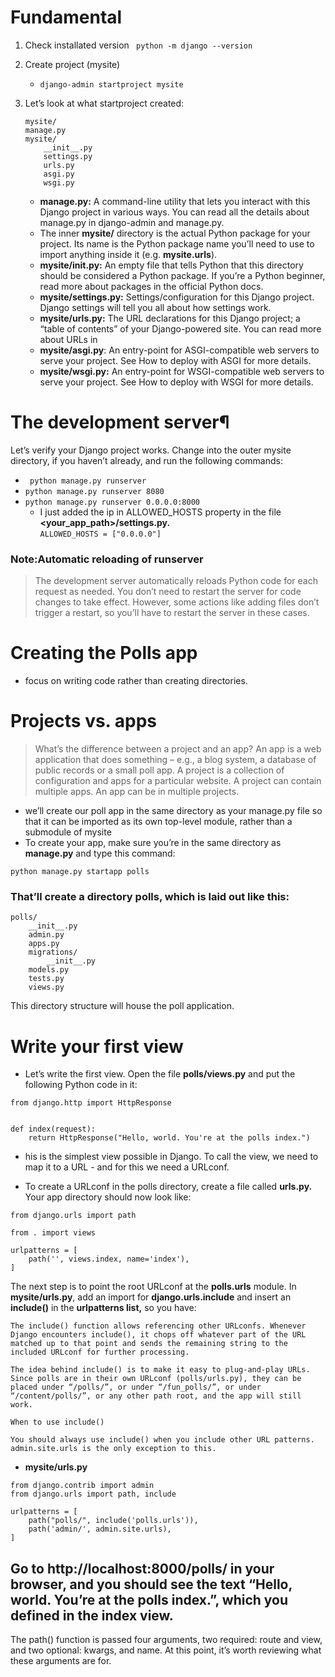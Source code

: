 # Fundamental
1. Check installated version ` python -m django --version`
2. Create project (mysite)
    * `django-admin startproject mysite`
3. Let’s look at what startproject created:
    ```
    mysite/
    manage.py
    mysite/
        __init__.py
        settings.py
        urls.py
        asgi.py
        wsgi.py
    ```
    
    
    * **manage.py:** A command-line utility that lets you interact with this Django project in various ways. You can read all the details about manage.py in django-admin and manage.py.
    * The inner **mysite/** directory is the actual Python package for your project. Its name is the Python package name you’ll need to use to import anything inside it (e.g. **mysite.urls**).
    * **mysite/__init__.py:** An empty file that tells Python that this directory should be considered a Python package. If you’re a Python beginner, read more about packages in the official Python docs.
    * **mysite/settings.py:** Settings/configuration for this Django project. Django settings will tell you all about how settings work.
    * **mysite/urls.py:** The URL declarations for this Django project; a “table of contents” of your Django-powered site. You can read more about URLs in
    * **mysite/asgi.py**: An entry-point for ASGI-compatible web servers to serve your project. See How to deploy with ASGI for more details.
    * **mysite/wsgi.py:** An entry-point for WSGI-compatible web servers to serve your project. See How to deploy with WSGI for more details.

# The development server¶

Let’s verify your Django project works. Change into the outer mysite directory, if you haven’t already, and run the following commands:

* ` python manage.py runserver`
* `python manage.py runserver 8080`
* `python manage.py runserver 0.0.0.0:8000`
    * I just added the ip in ALLOWED_HOSTS property in the file **<your_app_path>/settings.py.** <br>`ALLOWED_HOSTS = ["0.0.0.0"]`

### Note:Automatic reloading of runserver
>The development server automatically reloads Python code for each request as needed. You don’t need to restart the server for code changes to take effect. However, some actions like adding files don’t trigger a restart, so you’ll have to restart the server in these cases.

# Creating the Polls app
*  focus on writing code rather than creating directories.

# Projects vs. apps
> What’s the difference between a project and an app? An app is a web application that does something – e.g., a blog system, a database of public records or a small poll app. A project is a collection of configuration and apps for a particular website. A project can contain multiple apps. An app can be in multiple projects.

*  we’ll create our poll app in the same directory as your manage.py file so that it can be imported as its own top-level module, rather than a submodule of mysite
* To create your app, make sure you’re in the same directory as **manage.py** and type this command:
```
python manage.py startapp polls
```
### That’ll create a directory polls, which is laid out like this:
``` 
polls/
    __init__.py
    admin.py
    apps.py
    migrations/
        __init__.py
    models.py
    tests.py
    views.py
```
This directory structure will house the poll application.

# Write your first view
* Let’s write the first view. Open the file **polls/views.py** and put the following Python code in it:

```
from django.http import HttpResponse


def index(request):
    return HttpResponse("Hello, world. You're at the polls index.")
```

* his is the simplest view possible in Django. To call the view, we need to map it to a URL - and for this we need a URLconf.

* To create a URLconf in the polls directory, create a file called **urls.py.** Your app directory should now look like:
```
from django.urls import path

from . import views

urlpatterns = [
    path('', views.index, name='index'),
]
```
The next step is to point the root URLconf at the **polls.urls** module. In **mysite/urls.py**, add an import for **django.urls.include** and insert an **include()** in the **urlpatterns list,** so you have:

```
The include() function allows referencing other URLconfs. Whenever Django encounters include(), it chops off whatever part of the URL matched up to that point and sends the remaining string to the included URLconf for further processing.

The idea behind include() is to make it easy to plug-and-play URLs. Since polls are in their own URLconf (polls/urls.py), they can be placed under “/polls/”, or under “/fun_polls/”, or under “/content/polls/”, or any other path root, and the app will still work.

When to use include()

You should always use include() when you include other URL patterns. admin.site.urls is the only exception to this.
```


* **mysite/urls.py**
```
from django.contrib import admin
from django.urls import path, include

urlpatterns = [
    path("polls/", include('polls.urls')),
    path('admin/', admin.site.urls),
]

```

## Go to http://localhost:8000/polls/ in your browser, and you should see the text “Hello, world. You’re at the polls index.”, which you defined in the index view.

The path() function is passed four arguments, two required: route and view, and two optional: kwargs, and name. At this point, it’s worth reviewing what these arguments are for.





